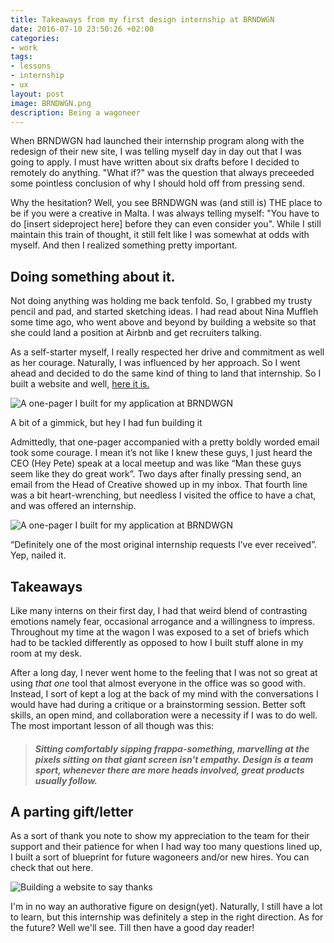 ```yaml
---
title: Takeaways from my first design internship at BRNDWGN
date: 2016-07-10 23:50:26 +02:00
categories:
- work
tags:
- lessons
- internship
- ux
layout: post
image: BRNDWGN.png
description: Being a wagoneer
---
```


When BRNDWGN had launched their internship program along with the redesign of their new site, I was telling myself day in day out that I was going to apply. I must have written about six drafts before I decided to remotely do anything. "What if?" was the question that always preceeded some pointless conclusion of why I should hold off from pressing send.

Why the hesitation? Well, you see BRNDWGN was (and still is) THE place to be if you were a creative in Malta. I was always telling myself: "You have to do [insert sideproject here] before they can even consider you". While I still maintain this train of thought, it still felt like I was somewhat at odds with myself. And then I realized something pretty important.

<h2>Doing something about it.</h2>

Not doing anything was holding me back tenfold. So, I grabbed my trusty pencil and pad, and started sketching ideas. I had read about Nina Muffleh some time ago, who went above and beyond by building a website so that she could land a position at Airbnb and get recruiters talking. 

As a self-starter myself, I really respected her drive and commitment as well as her courage. Naturally, I was influenced by her approach. So I went ahead and decided to do the same kind of thing to land that internship. So I built a website and well, <a class="post" href="http://justinmarkfarrugia.github.io/BRNDWGN_Application/">here it is.</a>

<img class="box" src="img/BRNDWGN_site.png" alt="A one-pager I built for my application at BRNDWGN">

<p class="description">A bit of a gimmick, but hey I had fun building it</p>

Admittedly, that one-pager accompanied with a pretty boldly worded email took some courage. I mean it’s not like I knew these guys, I just heard the CEO (Hey Pete) speak at a local meetup and was like “Man these guys seem like they do great work”. Two days after finally pressing send, an  email from the Head of Creative showed up in my inbox. That fourth line was a bit heart-wrenching, but needless I visited the office to have a chat, and was offered an internship. 

<img class="box" src="img/BRNDWGNemail.png" alt="A one-pager I built for my application at BRNDWGN">

<p class="description">“Definitely one of the most original internship requests I’ve ever received”. Yep, nailed it.</p>

<h2>Takeaways</h2>
Like many interns on their first day, I had that weird blend of contrasting emotions namely fear, occasional arrogance and a willingness to impress. Throughout my time at the wagon I was exposed to a set of briefs which had to be tackled differently as opposed to how I built stuff alone in my room at my desk. 

After a long day, I never went home to the feeling that I was not so great at using <em> that one </em> tool that almost everyone in the office was so good with. Instead, I sort of kept a log at the back of my mind with the conversations I would have had during a critique or a brainstorming session. Better soft skills, an open mind, and collaboration were a necessity if I was to do well. The most important lesson of all though was this:

<blockquote>
    <h5>Sitting comfortably sipping frappa-something, marvelling at the pixels sitting on that giant screen isn't <em>empathy</em>. Design is a team sport, whenever there are more heads involved, great products usually follow.</h5>
</blockquote>
 
<h2>A parting gift/letter</h2>

As a sort of thank you note to show my appreciation to the team for their support and their patience for when I had way too many questions lined up, I built a sort of blueprint for future wagoneers and/or new hires. You can check that out here. 

<img class="box" src="img/THNKS.png" alt="Building a website to say thanks">

I'm in no way an authorative figure on design(yet). Naturally, I still have a lot to learn, but this internship was definitely a step in the right direction. As for the future? Well we'll see. Till then have a good day reader!



<br>